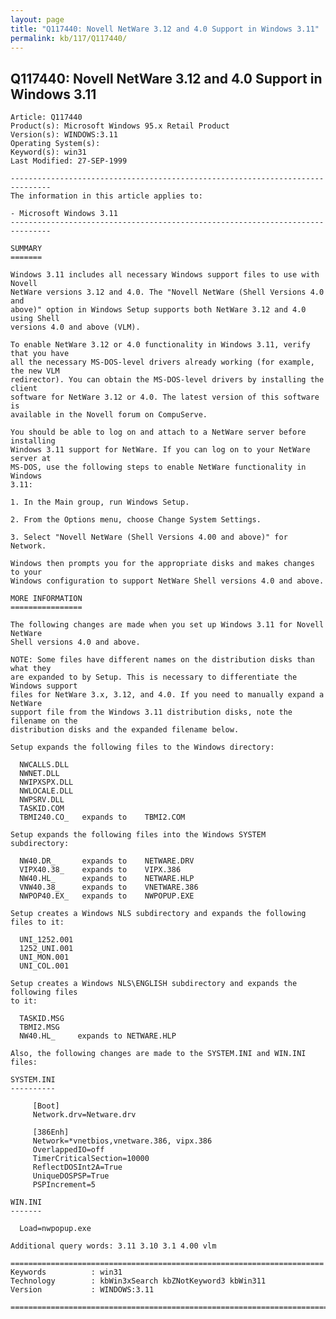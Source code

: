```yaml
---
layout: page
title: "Q117440: Novell NetWare 3.12 and 4.0 Support in Windows 3.11"
permalink: kb/117/Q117440/
---
```


## Q117440: Novell NetWare 3.12 and 4.0 Support in Windows 3.11

	Article: Q117440
	Product(s): Microsoft Windows 95.x Retail Product
	Version(s): WINDOWS:3.11
	Operating System(s): 
	Keyword(s): win31
	Last Modified: 27-SEP-1999
	
	-------------------------------------------------------------------------------
	The information in this article applies to:
	
	- Microsoft Windows 3.11 
	-------------------------------------------------------------------------------
	
	SUMMARY
	=======
	
	Windows 3.11 includes all necessary Windows support files to use with Novell
	NetWare versions 3.12 and 4.0. The "Novell NetWare (Shell Versions 4.0 and
	above)" option in Windows Setup supports both NetWare 3.12 and 4.0 using Shell
	versions 4.0 and above (VLM).
	
	To enable NetWare 3.12 or 4.0 functionality in Windows 3.11, verify that you have
	all the necessary MS-DOS-level drivers already working (for example, the new VLM
	redirector). You can obtain the MS-DOS-level drivers by installing the client
	software for NetWare 3.12 or 4.0. The latest version of this software is
	available in the Novell forum on CompuServe.
	
	You should be able to log on and attach to a NetWare server before installing
	Windows 3.11 support for NetWare. If you can log on to your NetWare server at
	MS-DOS, use the following steps to enable NetWare functionality in Windows
	3.11:
	
	1. In the Main group, run Windows Setup.
	
	2. From the Options menu, choose Change System Settings.
	
	3. Select "Novell NetWare (Shell Versions 4.00 and above)" for Network.
	
	Windows then prompts you for the appropriate disks and makes changes to your
	Windows configuration to support NetWare Shell versions 4.0 and above.
	
	MORE INFORMATION
	================
	
	The following changes are made when you set up Windows 3.11 for Novell NetWare
	Shell versions 4.0 and above.
	
	NOTE: Some files have different names on the distribution disks than what they
	are expanded to by Setup. This is necessary to differentiate the Windows support
	files for NetWare 3.x, 3.12, and 4.0. If you need to manually expand a NetWare
	support file from the Windows 3.11 distribution disks, note the filename on the
	distribution disks and the expanded filename below.
	
	Setup expands the following files to the Windows directory:
	
	  NWCALLS.DLL
	  NWNET.DLL
	  NWIPXSPX.DLL
	  NWLOCALE.DLL
	  NWPSRV.DLL
	  TASKID.COM
	  TBMI240.CO_   expands to    TBMI2.COM
	
	Setup expands the following files into the Windows SYSTEM subdirectory:
	
	  NW40.DR_      expands to    NETWARE.DRV
	  VIPX40.38_    expands to    VIPX.386
	  NW40.HL_      expands to    NETWARE.HLP
	  VNW40.38_     expands to    VNETWARE.386
	  NWPOP40.EX_   expands to    NWPOPUP.EXE
	
	Setup creates a Windows NLS subdirectory and expands the following files to it:
	
	  UNI_1252.001
	  1252_UNI.001
	  UNI_MON.001
	  UNI_COL.001
	
	Setup creates a Windows NLS\ENGLISH subdirectory and expands the following files
	to it:
	
	  TASKID.MSG
	  TBMI2.MSG
	  NW40.HL_     expands to NETWARE.HLP
	
	Also, the following changes are made to the SYSTEM.INI and WIN.INI files:
	
	SYSTEM.INI
	----------
	
	     [Boot]
	     Network.drv=Netware.drv
	
	     [386Enh]
	     Network=*vnetbios,vnetware.386, vipx.386
	     OverlappedIO=off
	     TimerCriticalSection=10000
	     ReflectDOSInt2A=True
	     UniqueDOSPSP=True
	     PSPIncrement=5
	
	WIN.INI
	-------
	
	  Load=nwpopup.exe
	
	Additional query words: 3.11 3.10 3.1 4.00 vlm
	
	======================================================================
	Keywords          : win31 
	Technology        : kbWin3xSearch kbZNotKeyword3 kbWin311
	Version           : WINDOWS:3.11
	
	=============================================================================
	
